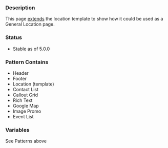 ### Description
This page [extends](https://twig.symfony.com/doc/2.x/tags/extends.html) the location template to show how it could be used as a General Location page.

### Status
* Stable as of 5.0.0

### Pattern Contains
* Header
* Footer
* Location (template)
* Contact List
* Callout Grid
* Rich Text
* Google Map
* Image Promo
* Event List

### Variables
See Patterns above
